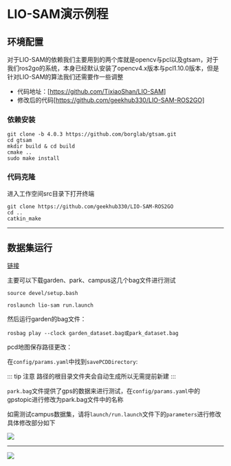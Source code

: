 # LIO-SAM演示例程

## **环境配置**
对于LIO-SAM的依赖我们主要用到的两个库就是opencv与pcl以及gtsam，对于我们ros2go的系统，本身已经默认安装了opencv4.x版本与pcl1.10.0版本，但是针对LIO-SAM的算法我们还需要作一些调整

* 代码地址：[https://github.com/TixiaoShan/LIO-SAM]
* 修改后的代码[https://github.com/geekhub330/LIO-SAM-ROS2GO]


### **依赖安装**

```shell
git clone -b 4.0.3 https://github.com/borglab/gtsam.git
cd gtsam
mkdir build & cd build
cmake ..
sudo make install
```
### **代码克隆**

进入工作空间src目录下打开终端
```shell
git clone https://github.com/geekhub330/LIO-SAM-ROS2GO
cd ..
catkin_make
```

*****
## 数据集运行

[链接](https://ttttt.link/room/6385e12cbbb99)

主要可以下载garden、park、campus这几个bag文件进行测试
```shell
source devel/setup.bash

roslaunch lio-sam run.launch
```

然后运行garden的bag文件：

```shell
rosbag play --clock garden_dataset.bag或park_dataset.bag
```
pcd地图保存路径更改：

在`config/params.yaml`中找到`savePCDDirectory`:


::: tip 注意
路径的根目录文件夹会自动生成所以无需提前新建
:::

`park.bag`文件提供了gps的数据来进行测试，在`config/params.yaml`中的gpstopic进行修改为park.bag文件中的名称

如需测试campus数据集，请将`launch/run.launch`文件下的`parameters`进行修改具体修改部分如下

![](https://tianbot-pic.oss-cn-beijing.aliyuncs.com/tianbot-pic/Tianbot-Doc202310211652168.webp)
*****

![](https://tianbot-pic.oss-cn-beijing.aliyuncs.com/tianbot-pic/Tianbot-Doc202310211653872.webp)
